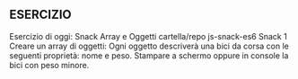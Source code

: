 ## ESERCIZIO
Esercizio di oggi: Snack Array e Oggetti
cartella/repo js-snack-es6
Snack 1
Creare un array di oggetti:
Ogni oggetto descriverà una bici da corsa con le seguenti proprietà: nome e peso.
Stampare a schermo oppure in console la bici con peso minore.
